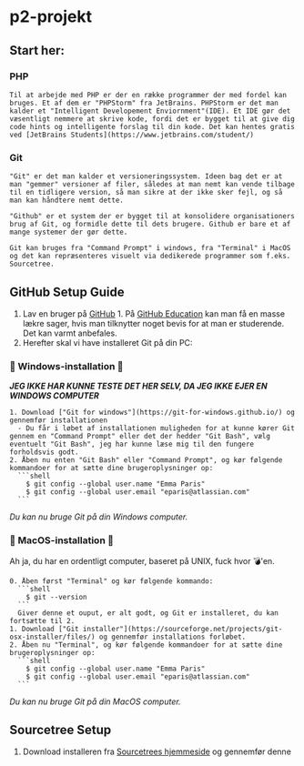 # p2-projekt #

## Start her: ##

  ### PHP ###
    Til at arbejde med PHP er der en række programmer der med fordel kan bruges. Et af dem er "PHPStorm" fra JetBrains. PHPStorm er det man kalder et "Intelligent Developement Enviornment"(IDE). Et IDE gør det væsentligt nemmere at skrive kode, fordi det er bygget til at give dig code hints og intelligente forslag til din kode. Det kan hentes gratis ved [JetBrains Students](https://www.jetbrains.com/student/)

  ### Git ###

    "Git" er det man kalder et versioneringssystem. Ideen bag det er at man "gemmer" versioner af filer, således at man nemt kan vende tilbage til en tidligere version, så man sikre at der ikke sker fejl, og så man kan håndtere nemt dette.

    "Github" er et system der er bygget til at konsolidere organisationers brug af Git, og formidle dette til dets brugere. Github er bare et af mange systemer der gør dette.

    Git kan bruges fra "Command Prompt" i windows, fra "Terminal" i MacOS og det kan repræsenteres visuelt via dedikerede programmer som f.eks. Sourcetree.

## GitHub Setup Guide ##

  1. Lav en bruger på [GitHub](https://github.com/join?source=header-home)
    1. På [GitHub Education](https://education.github.com/) kan man få en masse lækre sager, hvis man tilknytter noget bevis for at man er studerende. Det kan varmt anbefales.
  2. Herefter skal vi have installeret Git på din PC:

  ### :poop: Windows-installation :poop: ###

  ___JEG IKKE HAR KUNNE TESTE DET HER SELV, DA JEG IKKE EJER EN WINDOWS COMPUTER___

    1. Download ["Git for windows"](https://git-for-windows.github.io/) og gennemfør installationen
      - Du får i løbet af installationen muligheden for at kunne kører Git gennem en "Command Prompt" eller det der hedder "Git Bash", vælg eventuelt "Git Bash", jeg har kunne læse mig til den fungere forholdsvis godt.
    2. Åben nu enten "Git Bash" eller "Command Prompt", og kør følgende kommandoer for at sætte dine brugeroplysninger op:
      ```shell
        $ git config --global user.name "Emma Paris"
        $ git config --global user.email "eparis@atlassian.com"
      ```

  _Du kan nu bruge Git på din Windows computer._

  ### :raised_hands: MacOS-installation :raised_hands: ###

  Ah ja, du har en ordentligt computer, baseret på UNIX, fuck hvor :bomb:'en.

    0. Åben først "Terminal" og kør følgende kommando:
      ```shell
        $ git --version
      ```
      Giver denne et ouput, er alt godt, og Git er installeret, du kan fortsætte til 2.
    1. Download ["Git installer"](https://sourceforge.net/projects/git-osx-installer/files/) og gennemfør installations forløbet.
    2. Åben nu "Terminal", og kør følgende kommandoer for at sætte dine brugeroplysninger op:
      ```shell
        $ git config --global user.name "Emma Paris"
        $ git config --global user.email "eparis@atlassian.com"
      ```

  _Du kan nu bruge Git på din MacOS computer._

## Sourcetree Setup ##

  1. Download installeren fra [Sourcetrees hjemmeside](https://www.sourcetreeapp.com/) og gennemfør denne
